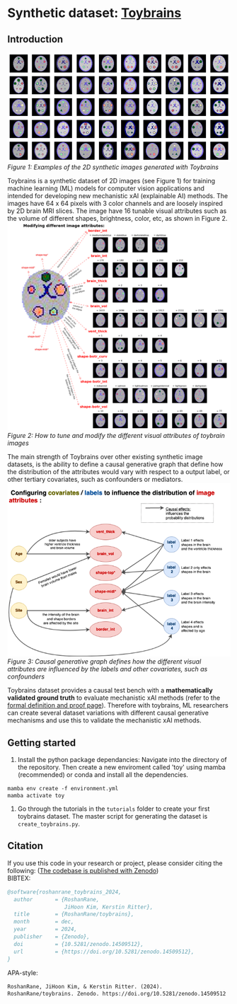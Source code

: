 # Synthetic dataset: [Toybrains](https://github.com/RoshanRane/toybrains) 

## Introduction
![Figure 1: Toybrains](docs/figures/toybrains.png)_Figure 1: Examples of the 2D synthetic images generated with Toybrains_

Toybrains is a synthetic dataset of 2D images (see Figure 1) for training machine learning (ML) models for computer vision applications and intended for developing new mechanistic xAI (explainable AI) methods. The images have 64 x 64 pixels with 3 color channels and are loosely inspired by 2D brain MRI slices. The image have 16 tunable visual attributes such as the volume of different shapes, brightness, color, etc, as shown in Figure 2.
![Figure 2: Image attributes](docs/figures/toybrains_attributes.png)_Figure 2: How to tune and modify the different visual attributes of toybrain images_

The main strength of Toybrains over other existing synthetic image datasets, is the ability to define a causal generative graph that define how the distribution of the attributes would vary with respect to a output label, or other tertiary covariates, such as confounders or mediators. 
![Figure 3: Image attributes](docs/figures/toybrains_causal.png)_Figure 3: Causal generative graph defines how the different visual attributes are influenced by the labels and other covariates, such as confounders_

Toybrains dataset provides a causal test bench with a **mathematically validated ground truth** to evaluate mechanistic xAI methods (refer to the [formal definition and proof page](docs/figures/formal_definition_and_proof.md)). Therefore with toybrains, ML researchers can create several dataset variations with different causal generative mechanisms and use this to validate the mechanistic xAI methods. 


## Getting started

1. Install the python package dependancies: Navigate into the directory of the repository. Then create a new enviroment called 'toy' using mamba (recommended) or conda and install all the dependencies.
```
mamba env create -f environment.yml
mamba activate toy
```
1. Go through the tutorials in the `tutorials` folder to create your first toybrains dataset. The master script for generating the dataset is `create_toybrains.py`.


<!-- ## Appendix
#### A1: Why are causal XAI methods important?
TODO
Causal XAI methods explain ML/DL model decisions in causal terms. That is, they detect whether a variable $c_k$ effects the model predictions $\hat{y}$ as a confounders, or a mediators and measures the effect of $c_k$ on generating $\hat{y}$. When DL models are used in scientific discovery (such as for brain-behaviour discovery using brain MRI), understanding the DL model decisions from a causal perspective becomes foremost important. -->


## Citation
If you use this code in your research or project, please consider citing the following:
([The codebase is published with Zenodo](https://doi.org/10.5281/zenodo.14509513)) <br>
BIBTEX:
```bibtex
@software{roshanrane_toybrains_2024,
  author       = {RoshanRane,
                  JiHoon Kim, Kerstin Ritter},
  title        = {RoshanRane/toybrains},
  month        = dec,
  year         = 2024,
  publisher    = {Zenodo},
  doi          = {10.5281/zenodo.14509512},
  url          = {https://doi.org/10.5281/zenodo.14509512},
}
```

APA-style:
```
RoshanRane, JiHoon Kim, & Kerstin Ritter. (2024). RoshanRane/toybrains. Zenodo. https://doi.org/10.5281/zenodo.14509512
```
